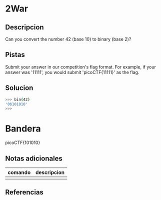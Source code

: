# 2War

## Descripcion
Can you convert the number 42 (base 10) to binary (base 2)?

## Pistas
Submit your answer in our competition's flag format. For example, if your answer was '11111', you would submit 'picoCTF{11111}' as the flag.

## Solucion

```bash
>>> bin(42)
'0b101010'
>>> 
```

# Bandera
picoCTF{101010}
## Notas adicionales
 | comando | descripcion |
|---------|-------------|
| |  |

## Referencias